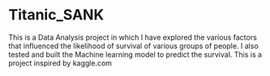# Titanic_SANK
This is a Data Analysis project in which I have explored the various factors that influenced the likelihood of survival of various groups of people. I also tested  and built the Machine learning model to predict the survival. This is a project inspired by kaggle.com
